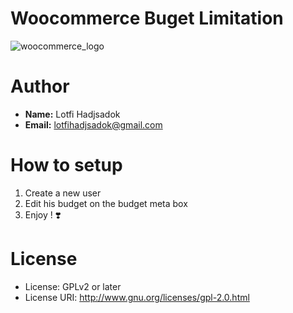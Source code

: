 # Woocommerce Buget Limitation
![woocommerce_logo](https://www.styleworks.com.uy/wp-content/uploads/2017/08/woocommerce-logo.png)
# Author
- **Name:** Lotfi Hadjsadok <br />
- **Email:** [lotfihadjsadok@gmail.com](mailto:lotfihadjsadok@gmail.com)
# How to setup
1. Create a new user
2. Edit his budget on the budget meta box
3. Enjoy ! :heavy_heart_exclamation:
# License
- License: GPLv2 or later
- License URI: http://www.gnu.org/licenses/gpl-2.0.html

